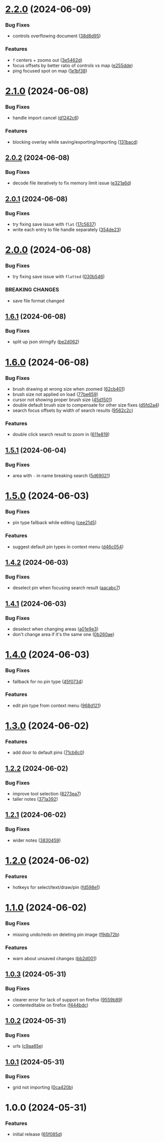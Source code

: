 # [2.2.0](https://github.com/seleb/maproidvania/compare/v2.1.0...v2.2.0) (2024-06-09)


### Bug Fixes

* controls overflowing document ([38d8d95](https://github.com/seleb/maproidvania/commit/38d8d95d9da06fd55e7e5e2ebd63c957dc8c3f47))


### Features

* `f` centers + zooms out ([3e5462d](https://github.com/seleb/maproidvania/commit/3e5462d35899380c7095fd23ce3a6f8f3b344314))
* focus offsets by better ratio of controls vs map ([e255dde](https://github.com/seleb/maproidvania/commit/e255dde9446569a4101ec65571ebe68072ac8053))
* ping focused spot on map ([1e1bf38](https://github.com/seleb/maproidvania/commit/1e1bf38c19da5a6e891a081d31bd0f96576961cb))

# [2.1.0](https://github.com/seleb/maproidvania/compare/v2.0.2...v2.1.0) (2024-06-08)


### Bug Fixes

* handle import cancel ([d1242c6](https://github.com/seleb/maproidvania/commit/d1242c686fb1bad7c0bb72d72f3d3e5d87424a76))


### Features

* blocking overlay while saving/exporting/importing ([131bacd](https://github.com/seleb/maproidvania/commit/131bacdc58c2f735132b017ff96107db1ef5c985))

## [2.0.2](https://github.com/seleb/maproidvania/compare/v2.0.1...v2.0.2) (2024-06-08)


### Bug Fixes

* decode file iteratively to fix memory limit issue ([e321a6d](https://github.com/seleb/maproidvania/commit/e321a6d787f31dbc3edc0c20b352a2e3deab57b0))

## [2.0.1](https://github.com/seleb/maproidvania/compare/v2.0.0...v2.0.1) (2024-06-08)


### Bug Fixes

* try fixing save issue with `flat` ([17c5637](https://github.com/seleb/maproidvania/commit/17c56377a7de523d450c7fb69f4cec891bfe3287))
* write each entry to file handle separately ([354de23](https://github.com/seleb/maproidvania/commit/354de23adeb023c041e3dd3feb989bafc9d7ccb4))

# [2.0.0](https://github.com/seleb/maproidvania/compare/v1.6.1...v2.0.0) (2024-06-08)


### Bug Fixes

* try fixing save issue with `flatted` ([030b546](https://github.com/seleb/maproidvania/commit/030b54648c05f547b0d980a31b48fb7a4543585a))


### BREAKING CHANGES

* save file format changed

## [1.6.1](https://github.com/seleb/maproidvania/compare/v1.6.0...v1.6.1) (2024-06-08)


### Bug Fixes

* split up json stringify ([be2d062](https://github.com/seleb/maproidvania/commit/be2d0628160f3a4421b44128d8db2640094f1bf3))

# [1.6.0](https://github.com/seleb/maproidvania/compare/v1.5.1...v1.6.0) (2024-06-08)


### Bug Fixes

* brush drawing at wrong size when zoomed ([62cb401](https://github.com/seleb/maproidvania/commit/62cb4010816d100837f56cef363d2f687c014aa4))
* brush size not applied on load ([77be659](https://github.com/seleb/maproidvania/commit/77be6594f4493d2ceaf06b34e28bf94f0673a57f))
* cursor not showing proper brush size ([45d1501](https://github.com/seleb/maproidvania/commit/45d15011e30fba8f7e9ce66d3a28ab9e49b71987))
* double default brush size to compensate for other size fixes ([d5fd2a4](https://github.com/seleb/maproidvania/commit/d5fd2a4464718c50cc426d16ea00a1635c393239))
* search focus offsets by width of search results ([9562c2c](https://github.com/seleb/maproidvania/commit/9562c2cbcc3f2e781bd12f7bbebcc4c317c071ab))


### Features

* double click search result to zoom in ([611e819](https://github.com/seleb/maproidvania/commit/611e819ec4e49c596a96eccc8778d8c8944a7cd6))

## [1.5.1](https://github.com/seleb/maproidvania/compare/v1.5.0...v1.5.1) (2024-06-04)


### Bug Fixes

* area with `-` in name breaking search ([5d69021](https://github.com/seleb/maproidvania/commit/5d69021e6cea7a1d1e992a423506ca7bd8944953))

# [1.5.0](https://github.com/seleb/maproidvania/compare/v1.4.2...v1.5.0) (2024-06-03)


### Bug Fixes

* pin type fallback while editing ([cee21d5](https://github.com/seleb/maproidvania/commit/cee21d548638012f0d664a2005eea4b53934ebd2))


### Features

* suggest default pin types in context menu ([d46c054](https://github.com/seleb/maproidvania/commit/d46c05442856ba0b456d23c3ace9f5154e88182e))

## [1.4.2](https://github.com/seleb/maproidvania/compare/v1.4.1...v1.4.2) (2024-06-03)


### Bug Fixes

* deselect pin when focusing search result ([aacabc7](https://github.com/seleb/maproidvania/commit/aacabc79d429b3dbd2e4dbed513d652b5d872a28))

## [1.4.1](https://github.com/seleb/maproidvania/compare/v1.4.0...v1.4.1) (2024-06-03)


### Bug Fixes

* deselect when changing areas ([a01e9e3](https://github.com/seleb/maproidvania/commit/a01e9e3703c835a9e21f74085af279b01a4b8665))
* don't change area if it's the same one ([0b260ae](https://github.com/seleb/maproidvania/commit/0b260ae44c70c7dc7d66afa5f2c588c7560e296f))

# [1.4.0](https://github.com/seleb/maproidvania/compare/v1.3.0...v1.4.0) (2024-06-03)


### Bug Fixes

* fallback for no pin type ([45f0734](https://github.com/seleb/maproidvania/commit/45f0734b46adae8714aefb822a76a28ff86d6332))


### Features

* edit pin type from context menu ([968d121](https://github.com/seleb/maproidvania/commit/968d1213ccf49c81533ed2680e11a9af1f80d290))

# [1.3.0](https://github.com/seleb/maproidvania/compare/v1.2.2...v1.3.0) (2024-06-02)


### Features

* add door to default pins ([71cb6c0](https://github.com/seleb/maproidvania/commit/71cb6c0fc40916f69d86d03374e39bf09b36278a))

## [1.2.2](https://github.com/seleb/maproidvania/compare/v1.2.1...v1.2.2) (2024-06-02)


### Bug Fixes

* improve tool selection ([8273ea7](https://github.com/seleb/maproidvania/commit/8273ea79602dc5139f369958a30c1b9b287af3b5))
* taller notes ([371a392](https://github.com/seleb/maproidvania/commit/371a39210ea2ca15c179ed6aa8987f0719a2049c))

## [1.2.1](https://github.com/seleb/maproidvania/compare/v1.2.0...v1.2.1) (2024-06-02)


### Bug Fixes

* wider notes ([3830459](https://github.com/seleb/maproidvania/commit/38304598677362f990d1e483a3ac8c220cd328bd))

# [1.2.0](https://github.com/seleb/maproidvania/compare/v1.1.0...v1.2.0) (2024-06-02)


### Features

* hotkeys for select/text/draw/pin ([fd598e1](https://github.com/seleb/maproidvania/commit/fd598e16ef9477381b7513ecf76c115ab4ab8543))

# [1.1.0](https://github.com/seleb/maproidvania/compare/v1.0.3...v1.1.0) (2024-06-02)


### Bug Fixes

* missing undo/redo on deleting pin image ([f9db72b](https://github.com/seleb/maproidvania/commit/f9db72b4f1ea2f7af321d4d1ef5017e7c7654cb3))


### Features

* warn about unsaved changes ([bb2d001](https://github.com/seleb/maproidvania/commit/bb2d00196ef9235b836952ff3455a75b3c188fed))

## [1.0.3](https://github.com/seleb/maproidvania/compare/v1.0.2...v1.0.3) (2024-05-31)


### Bug Fixes

* clearer error for lack of support on firefox ([9559b89](https://github.com/seleb/maproidvania/commit/9559b89a439e74999c9b02e1f86e173c19f57a9f))
* contenteditable on firefox ([f444bdc](https://github.com/seleb/maproidvania/commit/f444bdce7d330499e670553f966611161a16978e))

## [1.0.2](https://github.com/seleb/maproidvania/compare/v1.0.1...v1.0.2) (2024-05-31)


### Bug Fixes

* urls ([c9aa65e](https://github.com/seleb/maproidvania/commit/c9aa65e08b657ab6d011cd52828e827f4c848c6f))

## [1.0.1](https://github.com/seleb/maproidvania/compare/v1.0.0...v1.0.1) (2024-05-31)


### Bug Fixes

* grid not importing ([0ca420b](https://github.com/seleb/maproidvania/commit/0ca420b726439876f5938db69a18dcaff5b5f51f))

# 1.0.0 (2024-05-31)


### Features

* initial release ([65f085d](https://github.com/seleb/maproidvania/commit/65f085d5993bddda6dd4c6f4afe97ef60905d290))

